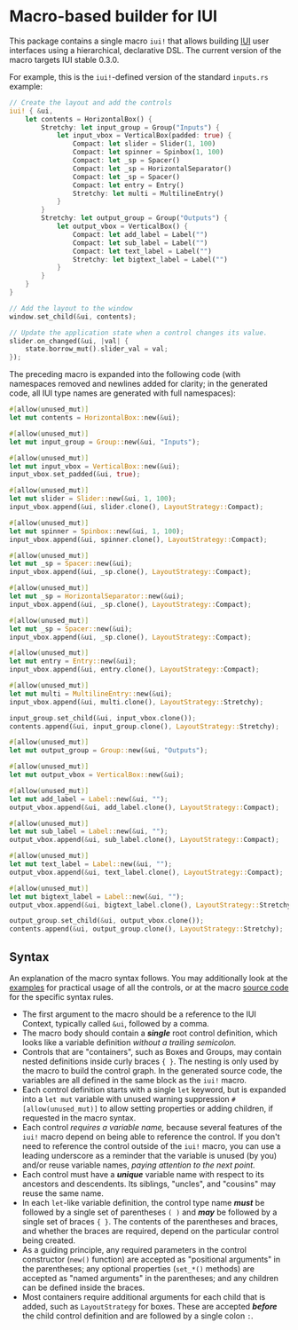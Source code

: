 # Macro-based builder for IUI

This package contains a single macro `iui!` that allows building [IUI](https://github.com/rust-native-ui/libui-rs/tree/0.3.0) user interfaces using a hierarchical, declarative DSL. The current version of the macro targets IUI stable 0.3.0.

For example, this is the `iui!`-defined version of the standard `inputs.rs` example:

```rust
// Create the layout and add the controls
iui! { &ui,
    let contents = HorizontalBox() {
        Stretchy: let input_group = Group("Inputs") {
            let input_vbox = VerticalBox(padded: true) {
                Compact: let slider = Slider(1, 100)
                Compact: let spinner = Spinbox(1, 100)
                Compact: let _sp = Spacer()
                Compact: let _sp = HorizontalSeparator()
                Compact: let _sp = Spacer()
                Compact: let entry = Entry()
                Stretchy: let multi = MultilineEntry()
            }
        }
        Stretchy: let output_group = Group("Outputs") {
            let output_vbox = VerticalBox() {
                Compact: let add_label = Label("")
                Compact: let sub_label = Label("")
                Compact: let text_label = Label("")
                Stretchy: let bigtext_label = Label("")
            }
        }
    }
}

// Add the layout to the window
window.set_child(&ui, contents);

// Update the application state when a control changes its value.
slider.on_changed(&ui, |val| {
    state.borrow_mut().slider_val = val;
});
```

The preceding macro is expanded into the following code (with namespaces removed and newlines added for clarity; in the generated code, all IUI type names are generated with full namespaces):

```rust
#[allow(unused_mut)]
let mut contents = HorizontalBox::new(&ui);

#[allow(unused_mut)]
let mut input_group = Group::new(&ui, "Inputs");

#[allow(unused_mut)]
let mut input_vbox = VerticalBox::new(&ui);
input_vbox.set_padded(&ui, true);

#[allow(unused_mut)]
let mut slider = Slider::new(&ui, 1, 100);
input_vbox.append(&ui, slider.clone(), LayoutStrategy::Compact);

#[allow(unused_mut)]
let mut spinner = Spinbox::new(&ui, 1, 100);
input_vbox.append(&ui, spinner.clone(), LayoutStrategy::Compact);

#[allow(unused_mut)]
let mut _sp = Spacer::new(&ui);
input_vbox.append(&ui, _sp.clone(), LayoutStrategy::Compact);

#[allow(unused_mut)]
let mut _sp = HorizontalSeparator::new(&ui);
input_vbox.append(&ui, _sp.clone(), LayoutStrategy::Compact);

#[allow(unused_mut)]
let mut _sp = Spacer::new(&ui);
input_vbox.append(&ui, _sp.clone(), LayoutStrategy::Compact);

#[allow(unused_mut)]
let mut entry = Entry::new(&ui);
input_vbox.append(&ui, entry.clone(), LayoutStrategy::Compact);

#[allow(unused_mut)]
let mut multi = MultilineEntry::new(&ui);
input_vbox.append(&ui, multi.clone(), LayoutStrategy::Stretchy);

input_group.set_child(&ui, input_vbox.clone());
contents.append(&ui, input_group.clone(), LayoutStrategy::Stretchy);

#[allow(unused_mut)]
let mut output_group = Group::new(&ui, "Outputs");

#[allow(unused_mut)]
let mut output_vbox = VerticalBox::new(&ui);

#[allow(unused_mut)]
let mut add_label = Label::new(&ui, "");
output_vbox.append(&ui, add_label.clone(), LayoutStrategy::Compact);

#[allow(unused_mut)]
let mut sub_label = Label::new(&ui, "");
output_vbox.append(&ui, sub_label.clone(), LayoutStrategy::Compact);

#[allow(unused_mut)]
let mut text_label = Label::new(&ui, "");
output_vbox.append(&ui, text_label.clone(), LayoutStrategy::Compact);

#[allow(unused_mut)]
let mut bigtext_label = Label::new(&ui, "");
output_vbox.append(&ui, bigtext_label.clone(), LayoutStrategy::Stretchy);

output_group.set_child(&ui, output_vbox.clone());
contents.append(&ui, output_group.clone(), LayoutStrategy::Stretchy);
```

## Syntax

An explanation of the macro syntax follows. You may additionally look at the [examples](examples) for practical usage of all the controls, or at the macro [source code](src/lib.rs) for the specific syntax rules.

- The first argument to the macro should be a reference to the IUI Context, typically called `&ui`, followed by a comma.
- The macro body should contain a ***single*** root control definition, which looks like a variable definition *without a trailing semicolon.*
- Controls that are "containers", such as Boxes and Groups, may contain nested definitions inside curly braces `{ }`. The nesting is only used by the macro to build the control graph. In the generated source code, the variables are all defined in the same block as the `iui!` macro.
- Each control definition starts with a single `let` keyword, but is expanded into a `let mut` variable with unused warning suppression `#[allow(unused_mut)]` to allow setting properties or adding children, if requested in the macro syntax.
- Each control *requires a variable name,* because several features of the `iui!` macro depend on being able to reference the control. If you don't need to reference the control outside of the `iui!` macro, you can use a leading underscore as a reminder that the variable is unused (by you) and/or reuse variable names, *paying attention to the next point.*
- Each control must have a ***unique*** variable name with respect to its ancestors and descendents. Its siblings, "uncles", and "cousins" may reuse the same name.
- In each `let`-like variable definition, the control type name ***must*** be followed by a single set of parentheses `( )` and ***may*** be followed by a single set of braces `{ }`. The contents of the parentheses and braces, and whether the braces are required, depend on the particular control being created.
- As a guiding principle, any required parameters in the control constructor (`new()` function) are accepted as "positional arguments" in the parentheses; any optional properties (`set_*()` methods) are accepted as "named arguments" in the parentheses; and any children can be defined inside the braces.
- Most containers require additional arguments for each child that is added, such as `LayoutStrategy` for boxes. These are accepted ***before*** the child control definition and are followed by a single colon `:`.
